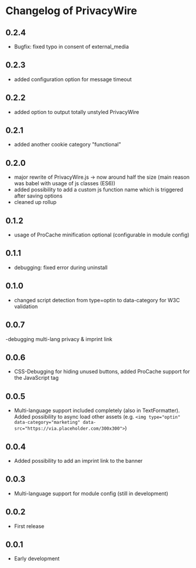 # Changelog of PrivacyWire

## 0.2.4
- Bugfix: fixed typo in consent of external_media

## 0.2.3
- added configuration option for message timeout

## 0.2.2 
- added option to output totally unstyled PrivacyWire 

## 0.2.1
- added another cookie category "functional"

## 0.2.0
- major rewrite of PrivacyWire.js -> now around half the size (main reason was babel with usage of js classes (ES6))
- added possibility to add a custom js function name which is triggered after saving options
- cleaned up rollup

## 0.1.2
- usage of ProCache minification optional (configurable in module config)

## 0.1.1 
- debugging: fixed error during uninstall
## 0.1.0 
- changed script detection from type=optin to data-category for W3C validation
## 0.0.7 
-debugging multi-lang privacy & imprint link

## 0.0.6
- CSS-Debugging for hiding unused buttons, added ProCache support for the JavaScript tag

## 0.0.5 
- Multi-language support included completely (also in TextFormatter). Added possibility to async load other assets (e.g. ``<img type="optin" data-category="marketing" data-src="https://via.placeholder.com/300x300">``)
## 0.0.4 
- Added possibility to add an imprint link to the banner
## 0.0.3
- Multi-language support for module config (still in development)

## 0.0.2
- First release
## 0.0.1
- Early development
